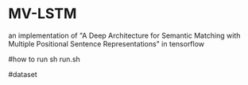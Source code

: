 # MV-LSTM
an implementation of "A Deep Architecture for Semantic Matching with Multiple Positional Sentence Representations" in tensorflow 

#how to run
sh run.sh

#dataset 
##
